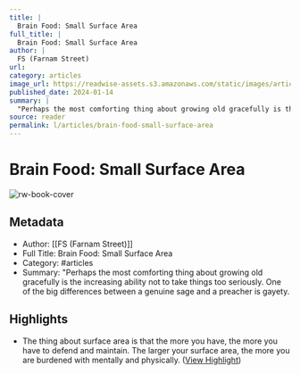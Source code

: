 ```yaml
---
title: |
  Brain Food: Small Surface Area
full_title: |
  Brain Food: Small Surface Area
author: |
  FS (Farnam Street)
url: 
category: articles
image_url: https://readwise-assets.s3.amazonaws.com/static/images/article1.be68295a7e40.png
published_date: 2024-01-14
summary: |
  "Perhaps the most comforting thing about growing old gracefully is the increasing ability not to take things too seriously. One of the big differences between a genuine sage and a preacher is gayety.
source: reader
permalink: l/articles/brain-food-small-surface-area
---
```

# Brain Food: Small Surface Area

![rw-book-cover](https://readwise-assets.s3.amazonaws.com/static/images/article1.be68295a7e40.png)

## Metadata
- Author: [[FS (Farnam Street)]]
- Full Title: Brain Food: Small Surface Area
- Category: #articles
- Summary: "Perhaps the most comforting thing about growing old gracefully is the increasing ability not to take things too seriously. One of the big differences between a genuine sage and a preacher is gayety.

## Highlights
- The thing about surface area is that the more you have, the more you have to defend and maintain. The larger your surface area, the more you are burdened with mentally and physically. ([View Highlight](https://read.readwise.io/read/01hm66y4x5c92b6zcy16bcmjjj))


